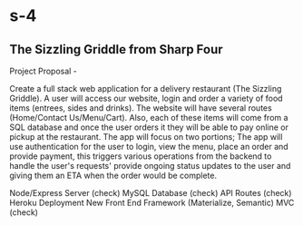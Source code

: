 # s-4

## The Sizzling Griddle from Sharp Four

Project Proposal - 

Create a full stack web application for a delivery restaurant (The Sizzling Griddle). A user will access our website, login and order a variety of food items (entrees, sides and drinks). The website will have several routes (Home/Contact Us/Menu/Cart). Also, each of these items will come from a SQL database and once the user orders it they will be able to pay online or pickup at the restaurant. The app will focus on two portions; The app will use authentication for the user to login, view the menu, place an order and provide payment, this triggers various operations from the backend to handle the user's requests' provide ongoing status updates to the user and giving them an ETA when the order would be complete. 

Node/Express Server (check)
MySQL Database (check)
API Routes (check)
Heroku Deployment
New Front End Framework (Materialize, Semantic)
MVC (check)
